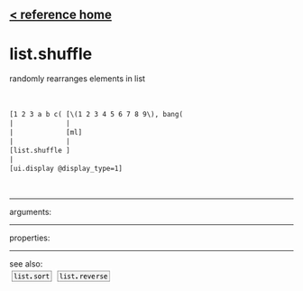 [< reference home](ceammc_lib.html)
---

# list.shuffle


randomly rearranges elements in list

```


[1 2 3 a b c( [\(1 2 3 4 5 6 7 8 9\), bang(
|             |
|             [ml]
|             |
[list.shuffle ]
|
[ui.display @display_type=1]

            
```

---
arguments:


---
properties:


---
see also:<br>
[![list.sort](img/object_list.sort.png)](list.sort.html)
[![list.reverse](img/object_list.reverse.png)](list.reverse.html)
